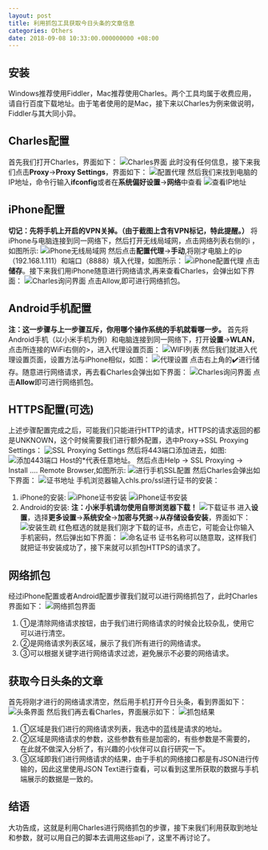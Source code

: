 ```yaml
---
layout: post
title: 利用抓包工具获取今日头条的文章信息
categories: Others
date: 2018-09-08 10:33:00.000000000 +08:00
---
```


## 安装
Windows推荐使用Fiddler，Mac推荐使用Charles。两个工具均属于收费应用，请自行百度下载地址。由于笔者使用的是Mac，接下来以Charles为例来做说明，Fiddler与其大同小异。

## Charles配置
首先我们打开Charles，界面如下：
![Charles界面](/assets/images/1536367553512fe0b6ea8fb.jpeg)
此时没有任何信息，接下来我们点击**Proxy**->**Proxy Settings**，界面如下：
![配置代理](/assets/images/1536367673659cce59a7806.jpeg)
然后我们来找到电脑的IP地址，命令行输入**ifconfig**或者在**系统偏好设置**->**网络**中查看
![查看IP地址](/assets/images/15363678465297fa67f7895.jpeg)

## iPhone配置
**切记：先将手机上开启的VPN关掉。（由于截图上含有VPN标记，特此提醒。）**
将iPhone与电脑连接到同一网络下，然后打开无线局域网，点击网络列表右侧的i ，如图所示:
![iPhone无线局域网](/assets/images/1536368428307892fd5988e.jpeg)
然后点击**配置代理**->**手动**,将刚才电脑上的ip（192.168.1.111）和端口（8888）填入代理，如图所示：
![iPhone配置代理](/assets/images/1536368711625dbf78f263b.jpeg)
点击**储存**。接下来我们用iPhone随意进行网络请求,再来查看Charles，会弹出如下界面：
![Charles询问界面](/assets/images/153636899961920b69e8b98.jpeg)
点击Allow,即可进行网络抓包。

## Android手机配置
**注：这一步骤与上一步骤互斥，你用哪个操作系统的手机就看哪一步。**
首先将Android手机（以小米手机为例）和电脑连接到同一网络下，打开**设置**->**WLAN**，点击所连接的WiFi右侧的>，进入代理设置页面：
![WIFI列表](/assets/images/1536369424515adbd61b91a.jpeg)
然后我们就进入代理设置页面，设置方法与iPhone相似，如图：
![代理设置](/assets/images/15363695545173e122e1969.jpeg)
点击右上角的✔️进行储存。随意进行网络请求，再去看Charles会弹出如下界面：
![Charles询问界面](/assets/images/153636899961920b69e8b98.jpeg)
点击**Allow**即可进行网络抓包。

## HTTPS配置(可选)
上述步骤配置完成之后，可能我们只能进行HTTP的请求，HTTPS的请求返回的都是UNKNOWN，这个时候需要我们进行额外配置，选中Proxy->SSL Proxying Settings：
![SSL Proxying Settings](/assets/images/15363711868245e485f2825.jpeg)
然后将443端口添加进去，如图:
![添加443端口](/assets/images/15363713152607c38674dc0.jpeg)
Host的*代表任意地址。
然后点击Help -> SSL Proxying -> Install .... Remote Browser,如图所示:
![进行手机SSL配置](/assets/images/1536371489910567c5ad787.jpeg)
然后Charles会弹出如下界面：
![证书地址](/assets/images/153637161244374a7e8cefe.jpeg)
手机浏览器输入chls.pro/ssl进行证书的安装：
1. iPhone的安装:
    ![iPhone证书安装](/assets/images/1536372020355baa1f649a4.jpeg)
    ![iPhone证书安装](/assets/images/1536371998074fe7049fa37.jpeg)
2. Android的安装:
**注：小米手机请勿使用自带浏览器下载！**
![下载证书](/assets/images/1536372442500eaec26374b.jpeg)
进入**设置**，选择**更多设置**->**系统安全**->**加密与凭据**->**从存储设备安装**，界面如下：
![安装生疏](/assets/images/15363729190070b72f00497.jpeg)
红色框选的就是我们刚才下载的证书，点击它，可能会让你输入手机密码，然后弹出如下界面：
![命名证书](/assets/images/1536372965243eb7e82056e.jpeg)
证书名称可以随意取，这样我们就把证书安装成功了，接下来就可以抓包HTTPS的请求了。

## 网络抓包
经过iPhone配置或者Android配置步骤我们就可以进行网络抓包了，此时Charles界面如下：
![网络抓包界面](/assets/images/1536369855292a1ca13373c.jpeg)
1. ①是清除网络请求按钮，由于我们进行网络请求的时候会比较杂乱，使用它可以进行清空。
2. ②是网络请求列表区域，展示了我们所有进行的网络请求。
3. ③可以根据关键字进行网络请求过滤，避免展示不必要的网络请求。

## 获取今日头条的文章
首先将刚才进行的网络请求清空，然后用手机打开今日头条，看到界面如下：
![头条界面](/assets/images/15363705595493efa92900a.jpeg)
然后我们再去看Charles，界面展示如下：
![抓包结果](/assets/images/1536370448395fbdf92f9ca.jpeg)
1. ①区域是我们进行的网络请求列表，我选中的蓝线是请求的地址。
2. ②区域是网络请求的参数，这些参数有些是加密的，有些参数是不需要的，在此就不做深入分析了，有兴趣的小伙伴可以自行研究一下。
3. ③区域即我们进行网络请求的结果，由于手机的网络接口都是有JSON进行传输的，因此这里使用JSON Text进行查看，可以看到这里所获取的数据与手机端展示的数据是一致的。

## 结语
大功告成，这就是利用Charles进行网络抓包的步骤，接下来我们利用获取到地址和参数，就可以用自己的脚本去调用这些api了，这里不再讨论了。

